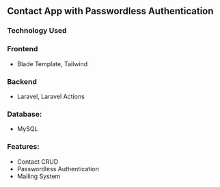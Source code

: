 ## Contact App with Passwordless Authentication

### Technology Used

### Frontend

-   Blade Template, Tailwind

### Backend

-   Laravel, Laravel Actions

### Database:

-   MySQL

### Features:

-   Contact CRUD
-   Passwordless Authentication
-   Mailing System
